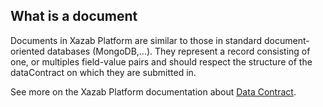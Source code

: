 ## What is a document 

Documents in Xazab Platform are similar to those in standard document-oriented databases (MongoDB,...).
They represent a record consisting of one, or multiples field-value pairs and should respect the structure of the dataContract on which they are submitted in.

See more on the Xazab Platform documentation about [Data Contract](https://xazabplatform.readme.io/docs/explanation-platform-protocol-data-contract).
